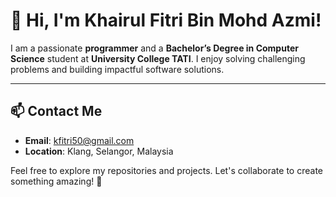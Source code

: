 # 👋 Hi, I'm Khairul Fitri Bin Mohd Azmi!

I am a passionate **programmer** and a **Bachelor’s Degree in Computer Science** student at **University College TATI**. I enjoy solving challenging problems and building impactful software solutions.

---

## 📫 Contact Me
- **Email**: [kfitri50@gmail.com](mailto:kfitri50@gmail.com)    
- **Location**: Klang, Selangor, Malaysia  

Feel free to explore my repositories and projects. Let's collaborate to create something amazing! 🚀
